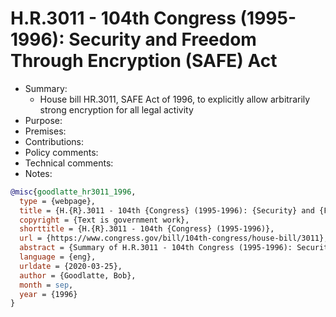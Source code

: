 # H.R.3011 - 104th Congress (1995-1996): Security and Freedom Through Encryption (SAFE) Act

- Summary:
  - House bill HR.3011, SAFE Act of 1996, to explicitly allow arbitrarily strong encryption for all legal activity
- Purpose:
- Premises:
- Contributions:
- Policy comments:
- Technical comments:
- Notes:

```bib
@misc{goodlatte_hr3011_1996,
  type = {webpage},
  title = {H.{R}.3011 - 104th {Congress} (1995-1996): {Security} and {Freedom} {Through} {Encryption} ({SAFE}) {Act}},
  copyright = {Text is government work},
  shorttitle = {H.{R}.3011 - 104th {Congress} (1995-1996)},
  url = {https://www.congress.gov/bill/104th-congress/house-bill/3011},
  abstract = {Summary of H.R.3011 - 104th Congress (1995-1996): Security and Freedom Through Encryption (SAFE) Act},
  language = {eng},
  urldate = {2020-03-25},
  author = {Goodlatte, Bob},
  month = sep,
  year = {1996}
}
```
